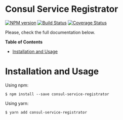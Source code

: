 # Consul Service Registrator

[![NPM version](https://img.shields.io/npm/v/consul-service-registrator.svg)](https://www.npmjs.com/package/consul-service-registrator)
[![Build Status](https://travis-ci.org/LCMApps/consul-service-registrator.svg?branch=master)](https://travis-ci.org/LCMApps/consul-service-registrator)
[![Coverage Status](https://coveralls.io/repos/github/LCMApps/consul-service-registrator/badge.svg?branch=master)](https://coveralls.io/github/LCMApps/consul-service-registrator?branch=master)

Please, check the full documentation below.

**Table of Contents**

* [Installation and Usage](#installation)

# <a name="installation"></a>Installation and Usage

Using npm:
```shell
$ npm install --save consul-service-registrator
```

Using yarn:
```shell
$ yarn add consul-service-registrator
```
